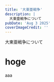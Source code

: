 ```yaml
---
title: '大東亜戦争'
description: |
  大東亜戦争について
pubDate: 'Aug 3 2025'
coverImageCredit: ''
---
```


大東亜戦争について

# hoge

aaa
